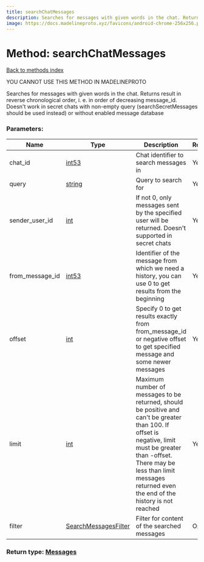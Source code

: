 ```yaml
---
title: searchChatMessages
description: Searches for messages with given words in the chat. Returns result in reverse chronological order, i. e. in order of decreasing message_id. Doesn't work in secret chats with non-empty query (searchSecretMessages should be used instead) or without enabled message database
image: https://docs.madelineproto.xyz/favicons/android-chrome-256x256.png
---
```

# Method: searchChatMessages  
[Back to methods index](index.md)


YOU CANNOT USE THIS METHOD IN MADELINEPROTO


Searches for messages with given words in the chat. Returns result in reverse chronological order, i. e. in order of decreasing message_id. Doesn't work in secret chats with non-empty query (searchSecretMessages should be used instead) or without enabled message database

### Parameters:

| Name     |    Type       | Description | Required |
|----------|---------------|-------------|----------|
|chat\_id|[int53](../types/int53.md) | Chat identifier to search messages in | Yes|
|query|[string](../types/string.md) | Query to search for | Yes|
|sender\_user\_id|[int](../types/int.md) | If not 0, only messages sent by the specified user will be returned. Doesn't supported in secret chats | Yes|
|from\_message\_id|[int53](../types/int53.md) | Identifier of the message from which we need a history, you can use 0 to get results from the beginning | Yes|
|offset|[int](../types/int.md) | Specify 0 to get results exactly from from_message_id or negative offset to get specified message and some newer messages | Yes|
|limit|[int](../types/int.md) | Maximum number of messages to be returned, should be positive and can't be greater than 100. If offset is negative, limit must be greater than -offset. There may be less than limit messages returned even the end of the history is not reached | Yes|
|filter|[SearchMessagesFilter](../types/SearchMessagesFilter.md) | Filter for content of the searched messages | Optional|


### Return type: [Messages](../types/Messages.md)

